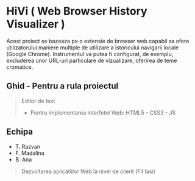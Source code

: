 # HiVi ( Web Browser History Visualizer )
Acest proiect se bazeaza pe o extensie de browser web capabil sa ofere utilizatorului maniere multiple de utilizare a istoricului navigarii locale (Google Chrome). Instrumentul va putea fi configurat, de exemplu, excluderea unor URL-uri particulare de vizualizare, oferirea de teme cromatice. 

## Ghid - Pentru a rula proiectul
> Editor de text
>
> - Pentru implementarea interfetei Web: HTML5 - CSS3 - JS

## Echipa
+ T. Razvan 
+ F. Madalina  
+ B. Ana
>
>Dezvoltarea aplicatiilor Web la nivel de client (FII Iasi)
